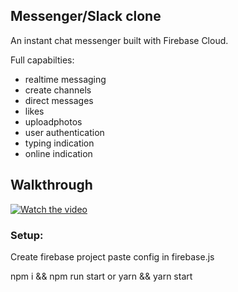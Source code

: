 
## Messenger/Slack clone

An instant chat messenger built with Firebase Cloud. 

Full capabilties:

- realtime messaging
- create channels
- direct messages
- likes
- uploadphotos
- user authentication
- typing indication
- online indication

## Walkthrough

[![Watch the video](https://i.imgur.com/vKb2F1B.png)](https://www.youtube.com/watch?v=PBZZxuRwut8&feature=youtu.be)


### Setup:

Create firebase project paste config in firebase.js

npm i && npm run start or yarn && yarn start


